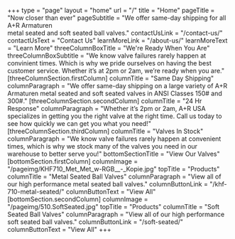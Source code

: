 +++
type = "page"
layout = "home"
url = "/"
title = "Home"
pageTitle = "Now closer than ever"
pageSubtitle = "We offer same-day shipping for all A+R Armaturen<br> metal seated and soft seated ball valves."
contactUsLink = "/contact-us/"
contactUsText = "Contact Us"
learnMoreLink = "/about-us/"
learnMoreText = "Learn More"
threeColumnBoxTitle = "We're Ready When You Are"
threeColumnBoxSubtitle = "We know valve failures rarely happen at convinient times. Which is why we pride ourselves on having the best customer service. Whether it’s at 2pm or 2am, we’re ready when you are."
[threeColumnSection.firstColumn]
columnTitle = "Same Day Shipping"
columnParagraph = "We offer same-day shipping on a large variety of A+R Armaturen metal seated and soft seated valves in ANSI Classes 150# and 300#."
[threeColumnSection.secondColumn]
columnTitle = "24 Hr Response"
columnParagraph = "Whether it’s 2pm or 2am, A+R USA specializes in getting you the right valve at the right time. Call us today to see how quickly we can get you what you need!"
[threeColumnSection.thirdColumn]
columnTitle = "Valves In Stock"
columnParagraph = "We know valve failures rarely happen at convenient times, which is why we stock many of the valves you need in our warehouse to better serve you!"
bottomSectionTitle = "View Our Valves"
[bottomSection.firstColumn]
columnImage = "/pageimg/KHF710_Met_Met_w-RGB__-_Kopie.jpg"
topTitle = "Products"
columnTitle = "Metal Seated Ball Valves"
columnParagraph = "View all of our high performance metal seated ball valves."
columnButtonLink = "/khf-710-metal-seated/"
columnButtonText = "View All"
[bottomSection.secondColumn]
columnImage = "/pageimg/510.SoftSeated.jpg"
topTitle = "Products"
columnTitle = "Soft Seated Ball Valves"
columnParagraph = "View all of our high performance soft seated ball valves."
columnButtonLink = "/soft-seated/"
columnButtonText = "View All"
+++